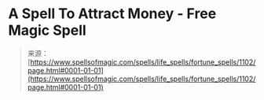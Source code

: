 <!--yml
category: 未分类
date: 2024-06-12 18:33:54
-->

# A Spell To Attract Money - Free Magic Spell

> 来源：[https://www.spellsofmagic.com/spells/life_spells/fortune_spells/1102/page.html#0001-01-01](https://www.spellsofmagic.com/spells/life_spells/fortune_spells/1102/page.html#0001-01-01)
